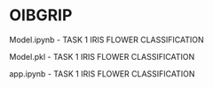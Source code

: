 # OIBGRIP
Model.ipynb - TASK 1 IRIS FLOWER CLASSIFICATION

Model.pkl - TASK 1 IRIS FLOWER CLASSIFICATION

app.ipynb - TASK 1 IRIS FLOWER CLASSIFICATION
